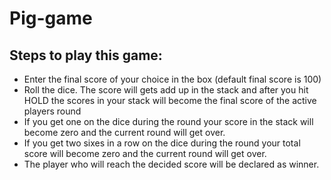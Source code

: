 # Pig-game

## Steps to play this game:

* Enter the final score of your choice in the box (default final score is 100)
* Roll the dice. The score will gets add up in the stack and after you hit HOLD the scores in your stack will become the final score of the active players round
* If you get one on the dice during the round your score in the stack will become zero and the current round will get over.
* If you get two sixes in a row on the dice during the round your total score will become zero and the current round will get over.
* The player who will reach the decided score will be declared as winner.

